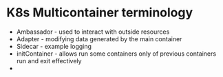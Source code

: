 
# K8s Multicontainer terminology

- Ambassador - used to interact with outside resources
- Adapter - modifying data generated by the main container
- Sidecar - example logging 
- initContainer - allows run some containers only of previous containers run and exit effectively
- 